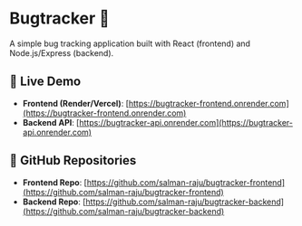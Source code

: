 # Bugtracker 🐞

A simple bug tracking application built with React (frontend) and Node.js/Express (backend).

## 🔗 Live Demo

- **Frontend (Render/Vercel)**: [https://bugtracker-frontend.onrender.com](https://bugtracker-frontend.onrender.com)
- **Backend API**: [https://bugtracker-api.onrender.com](https://bugtracker-api.onrender.com)

## 📂 GitHub Repositories

- **Frontend Repo**: [https://github.com/salman-raju/bugtracker-frontend](https://github.com/salman-raju/bugtracker-frontend)
- **Backend Repo**: [https://github.com/salman-raju/bugtracker-backend](https://github.com/salman-raju/bugtracker-backend)
